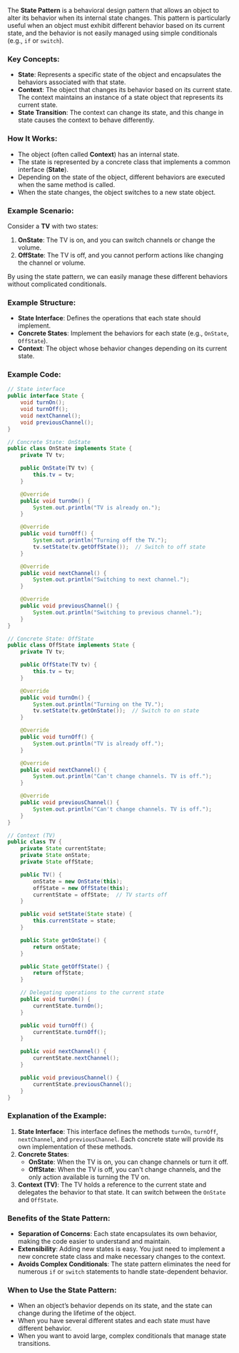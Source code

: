 The **State Pattern** is a behavioral design pattern that allows an object to alter its behavior when its internal state changes. This pattern is particularly useful when an object must exhibit different behavior based on its current state, and the behavior is not easily managed using simple conditionals (e.g., `if` or `switch`).

### Key Concepts:
- **State**: Represents a specific state of the object and encapsulates the behaviors associated with that state.
- **Context**: The object that changes its behavior based on its current state. The context maintains an instance of a state object that represents its current state.
- **State Transition**: The context can change its state, and this change in state causes the context to behave differently.

### How It Works:
- The object (often called **Context**) has an internal state.
- The state is represented by a concrete class that implements a common interface (**State**).
- Depending on the state of the object, different behaviors are executed when the same method is called.
- When the state changes, the object switches to a new state object.

### Example Scenario:
Consider a **TV** with two states:
1. **OnState**: The TV is on, and you can switch channels or change the volume.
2. **OffState**: The TV is off, and you cannot perform actions like changing the channel or volume.

By using the state pattern, we can easily manage these different behaviors without complicated conditionals.

### Example Structure:

- **State Interface**: Defines the operations that each state should implement.
- **Concrete States**: Implement the behaviors for each state (e.g., `OnState`, `OffState`).
- **Context**: The object whose behavior changes depending on its current state.

### Example Code:
```java
// State interface
public interface State {
    void turnOn();
    void turnOff();
    void nextChannel();
    void previousChannel();
}

// Concrete State: OnState
public class OnState implements State {
    private TV tv;

    public OnState(TV tv) {
        this.tv = tv;
    }

    @Override
    public void turnOn() {
        System.out.println("TV is already on.");
    }

    @Override
    public void turnOff() {
        System.out.println("Turning off the TV.");
        tv.setState(tv.getOffState());  // Switch to off state
    }

    @Override
    public void nextChannel() {
        System.out.println("Switching to next channel.");
    }

    @Override
    public void previousChannel() {
        System.out.println("Switching to previous channel.");
    }
}

// Concrete State: OffState
public class OffState implements State {
    private TV tv;

    public OffState(TV tv) {
        this.tv = tv;
    }

    @Override
    public void turnOn() {
        System.out.println("Turning on the TV.");
        tv.setState(tv.getOnState());  // Switch to on state
    }

    @Override
    public void turnOff() {
        System.out.println("TV is already off.");
    }

    @Override
    public void nextChannel() {
        System.out.println("Can't change channels. TV is off.");
    }

    @Override
    public void previousChannel() {
        System.out.println("Can't change channels. TV is off.");
    }
}

// Context (TV)
public class TV {
    private State currentState;
    private State onState;
    private State offState;

    public TV() {
        onState = new OnState(this);
        offState = new OffState(this);
        currentState = offState;  // TV starts off
    }

    public void setState(State state) {
        this.currentState = state;
    }

    public State getOnState() {
        return onState;
    }

    public State getOffState() {
        return offState;
    }

    // Delegating operations to the current state
    public void turnOn() {
        currentState.turnOn();
    }

    public void turnOff() {
        currentState.turnOff();
    }

    public void nextChannel() {
        currentState.nextChannel();
    }

    public void previousChannel() {
        currentState.previousChannel();
    }
}
```

### Explanation of the Example:
1. **State Interface**: This interface defines the methods `turnOn`, `turnOff`, `nextChannel`, and `previousChannel`. Each concrete state will provide its own implementation of these methods.
2. **Concrete States**:
    - **OnState**: When the TV is on, you can change channels or turn it off.
    - **OffState**: When the TV is off, you can't change channels, and the only action available is turning the TV on.
3. **Context (TV)**: The TV holds a reference to the current state and delegates the behavior to that state. It can switch between the `OnState` and `OffState`.

### Benefits of the State Pattern:
- **Separation of Concerns**: Each state encapsulates its own behavior, making the code easier to understand and maintain.
- **Extensibility**: Adding new states is easy. You just need to implement a new concrete state class and make necessary changes to the context.
- **Avoids Complex Conditionals**: The state pattern eliminates the need for numerous `if` or `switch` statements to handle state-dependent behavior.

### When to Use the State Pattern:
- When an object’s behavior depends on its state, and the state can change during the lifetime of the object.
- When you have several different states and each state must have different behavior.
- When you want to avoid large, complex conditionals that manage state transitions.